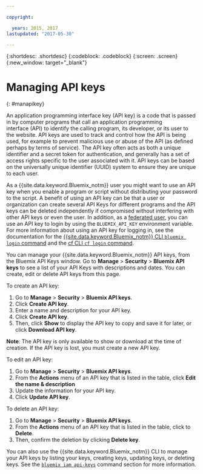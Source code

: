 ```yaml
---

copyright:

  years: 2015, 2017
lastupdated: "2017-05-30"

---
```


{:shortdesc: .shortdesc}
{:codeblock: .codeblock}
{:screen: .screen}
{:new_window: target="_blank"}

# Managing API keys
{: #manapikey}

An application programming interface key (API key) is a code that is passed in by computer programs that call an application programming interface (API) to identify the calling program, its developer, or its user to the website. API keys are used to track and control how the API is being used, for example to prevent malicious use or abuse of the API (as defined perhaps by terms of service). The API key often acts as both a unique identifier and a secret token for authentication, and generally has a set of access rights specific to the user associated with it. API keys can be based on the universally unique identifier (UUID) system to ensure they are unique to each user.

As a {{site.data.keyword.Bluemix_notm}} user you might want to use an API key when you enable a program or script without distributing your password to the script. A benefit of using an API key can be that a user or organization can create several API Keys for different programs and the API keys can be deleted independently if compromised without interfering with other API keys or even the user. In addition, as a [federated user](/docs/admin/adminpublic.html#federatedid), you can use an API key to login by using the `BLUEMIX_API_KEY` environment variable. For more information about using an API key for logging in, see the documentation for the [{{site.data.keyword.Bluemix_notm}} CLI `bluemix login` command](/docs/cli/reference/bluemix_cli/bx_cli.html#bluemix_login) and the [cf CLI `cf login` command](/docs/cli/reference/cfcommands/index.html#cf_login).

You can manage your {{site.data.keyword.Bluemix_notm}} API keys, from the Bluemix API Keys window. Go to **Manage** &gt; **Security** &gt; **Bluemix API keys** to see a list of your API Keys with descriptions and dates. You can create, edit or delete API keys from this page.

To create an API key:

1. Go to **Manage** &gt; **Security** &gt; **Bluemix API keys**.
2. Click **Create API key**.
3. Enter a name and description for your API key.
4. Click **Create API key**.
5. Then, click **Show** to display the API key to copy and save it for later, or click **Download API key**.

**Note**: The API key is only available to show or download at the time of creation. If the API key is lost, you must create a new API key.

To edit an API key:

1. Go to **Manage** &gt; **Security** &gt; **Bluemix API keys**.
2. From the **Actions** menu of an API key that is listed in the table, click **Edit the name & description** 
3. Update the information for your API key.
4. Click **Update API key**.

To delete an API key: 

1. Go to **Manage** &gt; **Security** &gt; **Bluemix API keys**.
2. From the **Actions** menu of an API key that is listed in the table, click to **Delete**.
3. Then, confirm the deletion by clicking **Delete key**.

You can also use the {{site.data.keyword.Bluemix_notm}} CLI to manage your API keys by listing your keys, creating keys, updating keys, or deleting keys. See the [`bluemix iam api-keys`](/docs/cli/reference/bluemix_cli/bx_cli.html#bluemix_iam) command section for more information.

